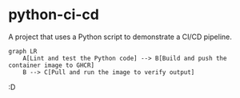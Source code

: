 # python-ci-cd

A project that uses a Python script to demonstrate a CI/CD pipeline.

```mermaid
graph LR
    A[Lint and test the Python code] --> B[Build and push the container image to GHCR]
    B --> C[Pull and run the image to verify output]
```
:D